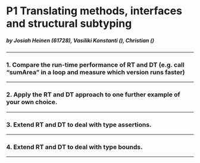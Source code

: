 # P1 Translating methods, interfaces and structural subtyping
##### by Josiah Heinen (61728), Vasiliki Konstanti (), Christian ()

---

### 1. Compare the run-time performance of RT and DT (e.g. call “sumArea” in a loop and measure which version runs faster)

---

### 2. Apply the RT and DT approach to one further example of your own choice.

---

### 3. Extend RT and DT to deal with type assertions.

---

### 4. Extend RT and DT to deal with type bounds.

---
